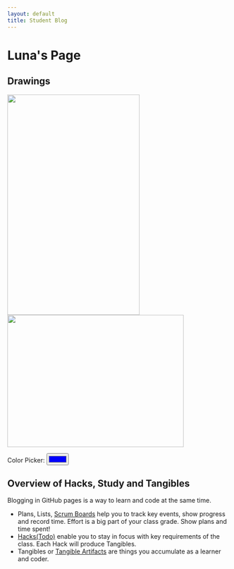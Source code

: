 ```yaml
---
layout: default
title: Student Blog
---
```

<link rel="stylesheet" href="index.css">

# Luna's Page

## **Drawings**

<img src="https://github.com/lunaiwa/student-template/assets/111661543/eb2ea578-ed7b-457c-8af5-9b5b34fa1d8c" 
     width="300" 
     height="500" />
<img src="https://github.com/lunaiwa/student-template/assets/111661543/4bac7e1a-8329-49ab-9b23-e78e4984f715"
    width="400"
    height="300" />

   <label for="colorpicker">Color Picker:</label>
   <input type="color" id="colorpicker" value="#0000ff">

## Overview of Hacks, Study and Tangibles
Blogging in GitHub pages is a way to learn and code at the same time. 

- Plans, Lists, [Scrum Boards](https://clickup.com/blog/scrum-board/) help you to track key events, show progress and record time.  Effort is a big part of your class grade.  Show plans and time spent!
- [Hacks(Todo)](https://levelup.gitconnected.com/six-ultimate-daily-hacks-for-every-programmer-60f5f10feae) enable you to stay in focus with key requirements of the class.  Each Hack will produce Tangibles.
- Tangibles or [Tangible Artifacts](https://en.wikipedia.org/wiki/Artifact_(software_development)) are things you accumulate as a learner and coder. 
